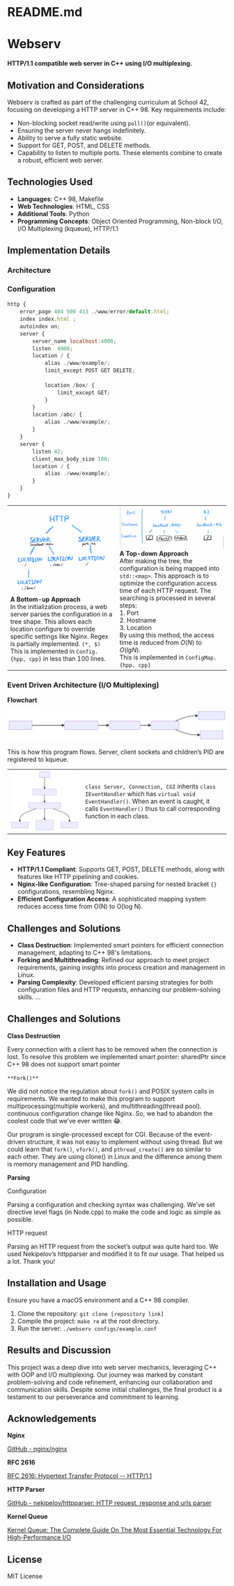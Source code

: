 # README.md

# Webserv

**HTTP/1.1 compatible web server in C++ using I/O multiplexing.**

## Motivation and Considerations

Webserv is crafted as part of the challenging curriculum at School 42, focusing on developing a HTTP server in C++ 98. Key requirements include:

- Non-blocking socket read/write using `poll()`(or equivalent).
- Ensuring the server never hangs indefinitely.
- Ability to serve a fully static website.
- Support for GET, POST, and DELETE methods.
- Capability to listen to multiple ports.
These elements combine to create a robust, efficient web server.

## Technologies Used

- **Languages**: C++ 98, Makefile
- **Web Technologies**: HTML, CSS
- **Additional Tools**: Python
- **Programming Concepts**: Object Oriented Programming, Non-block I/O, I/O Multiplexing (kqueue), HTTP/1.1

## Implementation Details

### Architecture

### Configuration

```jsx
http {
	error_page 404 500 413 ./www/error/default.html;
	index index.html ;
	autoindex on;
	server {
		server_name localhost:4000;
		listen  4000;
		location / {
			alias ./www/example/;
			limit_except POST GET DELETE;
			
			location /box/ {
				limit_except GET;
			}
		}
		location /abc/ {
			alias ./www/example/;
		}
	}
	server {
		listen 42;
		client_max_body_size 100;
		location / {
			alias ./www/example/;
		}
	}
}
```


| | |
|:------------|:------------|
| ![A Bottom-up Approach](images/conf_BU.jpg)<br>**A Bottom-up Approach**<br>In the initialization process, a web server parses the configuration in a tree shape. This allows each location configure to override specific settings like Nginx. Regex is partially implemented. `(*, $)`<br>This is implemented in `Config.{hpp, cpp}` in less than 100 lines. | ![A Top-down Approach](images/conf_TD.jpg)<br>**A Top-down Approach**<br>After making the tree, the configuration is being mapped into `std::<map>`. This approach is to optimize the configuration access time of each HTTP request. The searching is processed in several steps:<br>1. Port<br>2. Hostname<br>3. Location<br>By using this method, the access time is reduced from $O(N)$ to $O(lg N)$.<br>This is implemented in `ConfigMap.{hpp, cpp}` |




### Event Driven Architecture (I/O Multiplexing)

**Flowchart**

![This is how this program flows. Server, client sockets and children’s PID are registered to kqueue. ](images/flow_normal.svg)

This is how this program flows. Server, client sockets and children’s PID are registered to kqueue. 

| | |
|:------------|:------------|
| ![flow_kqueue.svg](images/flow_kqueue.svg) | `class Server, Connection, CGI` inherits `class IEventHandler` which has `virtual void EventHandler()`. When an event is caught, it calls `EventHandler()` thus to call corresponding function in each class. |


## Key Features

- **HTTP/1.1 Compliant**: Supports GET, POST, DELETE methods, along with features like HTTP pipelining and cookies.
- **Nginx-like Configuration**: Tree-shaped parsing for nested bracket `{}` configurations, resembling Nginx.
- **Efficient Configuration Access**: A sophisticated mapping system reduces access time from O(N) to O(log N).

## Challenges and Solutions

- **Class Destruction**: Implemented smart pointers for efficient connection management, adapting to C++ 98's limitations.
- **Forking and Multithreading**: Refined our approach to meet project requirements, gaining insights into process creation and management in Linux.
- **Parsing Complexity**: Developed efficient parsing strategies for both configuration files and HTTP requests, enhancing our problem-solving skills.
...

## Challenges and Solutions

**Class Destruction**

Every connection with a client has to be removed when the connection is lost. To resolve this problem we implemented smart pointer: sharedPtr since C++ 98 does not support smart pointer

`**Fork()**`

We did not notice the regulation about `fork()` and POSIX system calls in requirements. We wanted to make this program to support multiprocessing(multiple workers), and multithreading(thread pool). continuous configuration change like Nginx. So, we had to abandon the coolest code that we’ve ever written 😂.

Our program is single-processed except for CGI. Because of the event-driven structure, it was not easy to implement without using thread. But we could learn that `fork()`, `vfork()`, and `pthread_create()` are so similar to each other. They are using clone() in Linux and the difference among them is memory management and PID handling.

**Parsing**

Configuration

Parsing a configuration and checking syntax was challenging. We’ve set directive level flags (in Node.cpp) to make the code and logic as simple as possible.

HTTP request

Parsing an HTTP request from the socket’s output was quite hard too. We used Nekipelov’s httpparser and modified it to fit our usage. That helped us a lot. Thank you!

## Installation and Usage

Ensure you have a macOS environment and a C++ 98 compiler.

1. Clone the repository: `git clone [repository link]`
2. Compile the project: `make re` at the root directory.
3. Run the server: `./webserv configs/example.conf`


## Results and Discussion

This project was a deep dive into web server mechanics, leveraging C++ with OOP and I/O multiplexing. Our journey was marked by constant problem-solving and code refinement, enhancing our collaboration and communication skills. Despite some initial challenges, the final product is a testament to our perseverance and commitment to learning.

## Acknowledgements

**Nginx**

[GitHub - nginx/nginx](https://github.com/nginx/nginx)

**RFC 2616**

[RFC 2616: Hypertext Transfer Protocol -- HTTP/1.1](https://datatracker.ietf.org/doc/html/rfc2616)

**HTTP Parser**

[GitHub - nekipelov/httpparser: HTTP request, response and urls parser](https://github.com/nekipelov/httpparser)

**Kernel Queue**

[Kernel Queue: The Complete Guide On The Most Essential Technology For High-Performance I/O](https://habr.com/en/articles/600123/)

## License

MIT License
